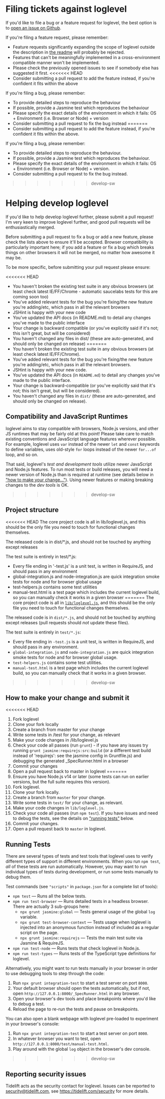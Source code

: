 Filing tickets against loglevel
===============================

If you'd like to file a bug or a feature request for loglevel, the best option is to [open an issue on Github](https://github.com/pimterry/loglevel/issues/new).

If you're filing a feature request, please remember:

* Feature requests significantly expanding the scope of loglevel outside the description in [the readme](https://github.com/pimterry/loglevel/blob/master/README.md) will probably be rejected.
* Features that can't be meaningfully implemented in a cross-environment compatible manner won't be implemented.
* Please check the previously opened issues to see if somebody else has suggested it first.
<<<<<<< HEAD
* Consider submitting a pull request to add the feature instead, if you're confident it fits within the above

If you're filing a bug, please remember:

* To provide detailed steps to reproduce the behaviour
* If possible, provide a Jasmine test which reproduces the behaviour
* Please specify the exact details of the environment in which it fails: OS + Environment (i.e. Browser or Node) + version
* Consider submitting a pull request to fix the bug instead
=======
* Consider submitting a pull request to add the feature instead, if you're confident it fits within the above.

If you're filing a bug, please remember:

* To provide detailed steps to reproduce the behaviour.
* If possible, provide a Jasmine test which reproduces the behaviour.
* Please specify the exact details of the environment in which it fails: OS + Environment (i.e. Browser or Node) + version.
* Consider submitting a pull request to fix the bug instead.
>>>>>>> develop-sw

Helping develop loglevel
================================

If you'd like to help develop loglevel further, please submit a pull request! I'm very keen to improve loglevel further, and good pull requests will be enthusiastically merged.

Before submitting a pull request to fix a bug or add a new feature, please check the lists above to ensure it'll be accepted. Browser compatibility is particularly important here; if you add a feature or fix a bug which breaks things on other browsers it will not be merged, no matter how awesome it may be.

To be more specific, before submitting your pull request please ensure:

<<<<<<< HEAD
* You haven't broken the existing test suite in any obvious browsers (at least check latest IE/FF/Chrome - automatic saucelabs tests for this are coming soon too)
* You've added relevant tests for the bug you're fixing/the new feature you're adding/etc, which pass in all the relevant browsers
* JSHint is happy with your new code
* You've updated the API docs (in README.md) to detail any changes you've made to the public interface
* Your change is backward compatible (or you've explicitly said if it's not; this isn't great, but will be considered)
* You haven't changed any files in dist/ (these are auto-generated, and should only be changed on release)
=======
* You haven't broken the existing test suite in any obvious browsers (at least check latest IE/FF/Chrome).
* You've added relevant tests for the bug you're fixing/the new feature you're adding/etc, which pass in all the relevant browsers.
* JSHint is happy with your new code.
* You've updated the API docs (in `README.md`) to detail any changes you've made to the public interface.
* Your change is backward-compatible (or you've explicitly said that it's not; this isn't great, but will be considered).
* You haven't changed any files in `dist/` (these are auto-generated, and should only be changed on release).

Compatibility and JavaScript Runtimes
-------------------------------------

loglevel aims to stay compatible with browsers, Node.js versions, and other JS runtimes that may be fairly old at this point! Please take care to match existing conventions and JavaScript language features wherever possible. For example, loglevel uses `var` instead of the newer `let` and `const` keywords to define variables, uses old-style `for` loops instead of the newer `for...of` loop, and so on.

That said, loglevel's *test and development tools* utilize newer JavaScript and Node.js features. To run most tests or build releases, you will need a newer version of Node.js than is required at runtime (see details below in ["how to make your change…"](#how-to-make-your-change-and-submit-it)). Using newer features or making breaking changes to the *dev tools* is OK.
>>>>>>> develop-sw

Project structure
-----------------

<<<<<<< HEAD
The core project code is all in lib/loglevel.js, and this should be the only file you need to touch for functional changes themselves.

The released code is in dist/*.js, and should not be touched by anything except releases

The test suite is entirely in test/*.js:

* Every file ending in '-test.js' is a unit test, is written in RequireJS, and should pass in any environment
* global-integration.js and node-integration.js are quick integration smoke tests for node and for browser global usage
* test-helpers.js contains some test utilities
* manual-test.html is a test page which includes the current loglevel build, so you can manually check it works in a given browser
=======
The core project code is all in [`lib/loglevel.js`](./lib/loglevel.js), and this should be the only file you need to touch for functional changes themselves.

The released code is in `dist/*.js`, and should not be touched by anything except releases (pull requests should *not* update these files).

The test suite is entirely in `test/*.js`:

* Every file ending in `-test.js` is a unit test, is written in RequireJS, and should pass in any environment.
* `global-integration.js` and `node-integration.js` are quick integration smoke tests for node and for browser global usage.
* `test-helpers.js` contains some test utilities.
* `manual-test.html` is a test page which includes the current loglevel build, so you can manually check that it works in a given browser.
>>>>>>> develop-sw

How to make your change and submit it
-------------------------------------

<<<<<<< HEAD
1. Fork loglevel
2. Clone your fork locally
3. Create a branch from master for your change
4. Write some tests in /test for your change, as relevant
5. Make your code changes in /lib/loglevel.js
6. Check your code all passes (run `grunt`) - if you have any issues try running `grunt jasmine:requirejs:src:build` (or a different test build instead of 'requirejs': see the jasmine config in Gruntfile.js) and debugging the generated _SpecRunner.html in a browser
7. Commit your changes
8. Open a pull request back to master in loglevel
=======
1. Ensure you have Node.js v14 or later (some tests can run on earlier versions, but the full suite requires this version).
2. Fork loglevel.
3. Clone your fork locally.
4. Create a branch from `master` for your change.
5. Write some tests in `test/` for your change, as relevant.
6. Make your code changes in `lib/loglevel.js`.
7. Check your code all passes (run `npm test`). If you have issues and need to debug the tests, see the details on ["running tests"](#running-tests) below.
8. Commit your changes.
9. Open a pull request back to `master` in loglevel.

Running Tests
-------------

There are several types of tests and test tools that loglevel uses to verify different types of support in different environments. When you run `npm test`, *all* of these tests are run automatically. However, you may want to run individual types of tests during development, or run some tests manually to debug them.

Test commands (see `"scripts"` in `package.json` for a complete list of tools):
- `npm test` — Runs all the below tests.
- `npm run test-browser` — Runs detailed tests in a headless browser. There are actually 3 sub-groups here:
    - `npx grunt jasmine:global` — Tests general usage of the global `log` variable.
    - `npx grunt test-browser-context` — Tests usage when loglevel is injected into an anonymous function instead of included as a regular script on the page.
    - `npx grunt jasmine:requirejs` — Tests the main test suite via Jasmine & RequireJS.
- `npm run test-node` — Runs tests that check loglevel in Node.js.
- `npm run test-types` — Runs tests of the TypeScript type definitions for loglevel.

Alternatively, you might want to run tests manually in your browser in order to use debugging tools to step through the code:
1. Run `npx grunt integration-test` to start a test server on port `8000`.
2. Your default browser should open the tests automatically, but if not, open `http://127.0.0.1:8000/_SpecRunner.html` in any browser.
3. Open your browser's dev tools and place breakpoints where you'd like to debug a test.
4. Reload the page to re-run the tests and pause on breakpoints.

You can also open a blank webpage with loglevel pre-loaded to experiment in your browser's console:
1. Run `npx grunt integration-test` to start a test server on port `8000`.
2. In whatever browser you want to test, open `http://127.0.0.1:8000/test/manual-test.html`.
3. Play around with the global `log` object in the browser's dev console.
>>>>>>> develop-sw

Reporting security issues
-------------------------

Tidelift acts as the security contact for loglevel. Issues can be reported to security@tidelift.com, see https://tidelift.com/security for more details.
